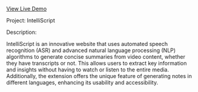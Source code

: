 [View Live Demo](https://transcriptor-frontend-1.onrender.com/)


Project: IntelliScript

Description:


IntelliScript is an innovative website that uses automated speech recognition (ASR) and advanced natural language processing (NLP) algorithms to generate concise summaries from video content, whether they have transcripts or not. This allows users to extract key information and insights without having to watch or listen to the entire media. Additionally, the extension offers the unique feature of generating notes in different languages, enhancing its usability and accessibility.
